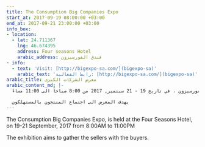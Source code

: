 ```yaml
---
title: The Consumption Big Companies Expo
start_at: 2017-09-19 08:00:00 +03:00
end_at: 2017-09-21 23:00:00 +03:00
info_box:
- location:
  - lat: 24.711367
    lng: 46.674395
    address: Four seasons Hotel
    arabic_address: فندق الفورسيزون
- info:
  - text: 'Visit: [http://bigexpo-sa.com/](bigexpo-sa)'
    arabic_text: 'رابط الفعالية: [http://bigexpo-sa.com/](bigexpo-sa)'
arabic_title: معرض الشركات الكبرى
arabic_content_md: |-
  يقام معرض الشركات الكبرى في فندق الفورسيزون ، في تاريخ 19 - 21 سبتمبر, 2017 من 8:00 صباحاً الى 11:00 مساءً

  يهدف المعرض الى اجتماع المنتجون بالمستهلكون
---
```


The Consumption Big Companies Expo, is held at the Four Seasons Hotel, on 19-21 September, 2017 from 8:00AM to 11:00PM

The exhibition aims to gather the sellers with the buyers.